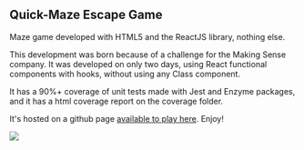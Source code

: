 ## Quick-Maze Escape Game ##

Maze game developed with HTML5 and the ReactJS library, nothing else.

This development was born because of a challenge for the Making Sense company. It was developed on only two days, using React functional components with hooks, without using any Class component.

It has a 90%+ coverage of unit tests made with Jest and Enzyme packages, and it has a html coverage report on the coverage folder.

It's hosted on a github page [available to play here](https://valentinoconti.github.io/quickMazeEscape/). Enjoy!

![](assets/Preview.gif)